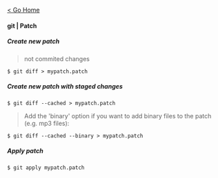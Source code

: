 [< Go Home](../README.md)

#### git | Patch

##### Create new patch
> not commited changes
```
$ git diff > mypatch.patch
```

##### Create new patch with staged changes
```
$ git diff --cached > mypatch.patch
```
>Add the 'binary' option if you want to add binary files to the patch (e.g. mp3 files):
```
$ git diff --cached --binary > mypatch.patch
```

##### Apply patch
```
$ git apply mypatch.patch
```

